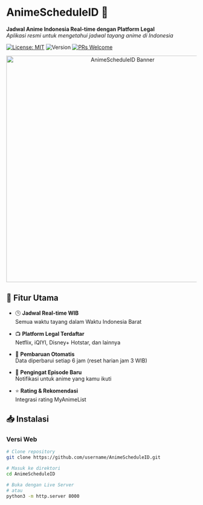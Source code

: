 # AnimeScheduleID 🎌

**Jadwal Anime Indonesia Real-time dengan Platform Legal**  
*Aplikasi resmi untuk mengetahui jadwal tayang anime di Indonesia*

[![License: MIT](https://img.shields.io/badge/License-MIT-blue.svg)](https://opensource.org/licenses/MIT)
![Version](https://img.shields.io/badge/version-1.0.0-green)
[![PRs Welcome](https://img.shields.io/badge/PRs-welcome-brightgreen.svg)](https://github.com/username/AnimeScheduleID/pulls)

<p align="center">
  <img src="https://i.ibb.co/5KqYpBx/animescheduleid-banner.png" alt="AnimeScheduleID Banner" width="600">
</p>

## 🌟 Fitur Utama

- 🕒 **Jadwal Real-time WIB**  
  Semua waktu tayang dalam Waktu Indonesia Barat

- 📺 **Platform Legal Terdaftar**  
  Netflix, iQIYI, Disney+ Hotstar, dan lainnya

- 🔄 **Pembaruan Otomatis**  
  Data diperbarui setiap 6 jam (reset harian jam 3 WIB)

- 🔔 **Pengingat Episode Baru**  
  Notifikasi untuk anime yang kamu ikuti

- ⭐ **Rating & Rekomendasi**  
  Integrasi rating MyAnimeList

## 📥 Instalasi

### Versi Web
```bash
# Clone repository
git clone https://github.com/username/AnimeScheduleID.git

# Masuk ke direktori
cd AnimeScheduleID

# Buka dengan Live Server
# atau
python3 -m http.server 8000
